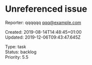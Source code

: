 # Unreferenced issue

Reporter: qqqqqq <qqq@example.com>  

Created: 2019-08-14T14:48:45+01:00  
Updated: 2019-12-06T09:43:47.645Z

Type: task  
Status: backlog  
Priority: 5.5
